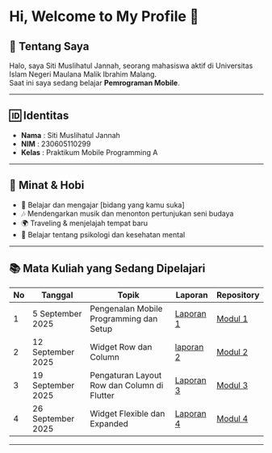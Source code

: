 # Hi, Welcome to My Profile 👋

## 📖 Tentang Saya
Halo, saya Siti Muslihatul Jannah, seorang mahasiswa aktif di Universitas Islam Negeri Maulana Malik Ibrahim Malang.  
Saat ini saya sedang belajar **Pemrograman Mobile**.

---

## 🆔 Identitas
- **Nama** : Siti Muslihatul Jannah  
- **NIM** : 230605110299  
- **Kelas** : Praktikum Mobile Programming A 

---

## 🎯 Minat & Hobi
- 📘 Belajar dan mengajar [bidang yang kamu suka]  
- 🎶 Mendengarkan musik dan menonton pertunjukan seni budaya  
- 🌍 Traveling & menjelajah tempat baru  
- 🧠 Belajar tentang psikologi dan kesehatan mental  

---

## 📚 Mata Kuliah yang Sedang Dipelajari

| No | Tanggal         | Topik                                           | Laporan            | Repository  |
|----|-----------------|-------------------------------------------------|--------------------|-------------|
| 1  | 5 September 2025 | Pengenalan Mobile Programming dan Setup         | [Laporan 1](https://drive.google.com/drive/folders/1GCnQt4iaTOuWdPafs5CLvJ6ngdbrEfZ3?usp=sharing "Laporan 1")    | [Modul 1](https://github.com/smuslihatuljannah/prak-mobile-modul-1 "Modul 1") |
| 2  | 12 September 2025 | Widget Row dan Column                          |    [laporan 2](https://drive.google.com/drive/folders/1Ym96K3DPdfN4sU2f-CZfHa-d9472KkKn?usp=sharing "laporan 2")  |[Modul 2](https://github.com/smuslihatuljannah/prak-mobile-modul-2 "Modul 2")|
| 3  | 19 September 2025 | Pengaturan Layout Row dan Column di Flutter    | [Laporan 3](#)     | [Modul 3](#) |
| 4  | 26 September 2025 | Widget Flexible dan Expanded                   | [Laporan 4](#)     | [Modul 4](#) |

---
